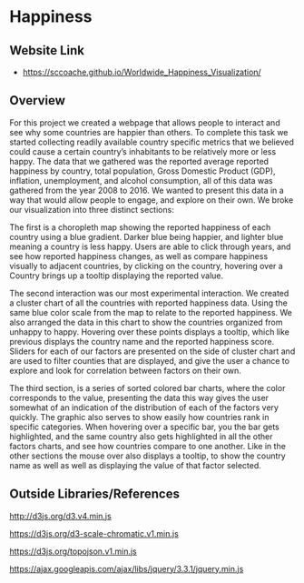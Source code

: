 Happiness
===


Website Link
---
- https://sccoache.github.io/Worldwide_Happiness_Visualization/


Overview
---
For this project we created a webpage that allows people to interact and see why some countries are happier than others. To complete this task we started collecting readily available country specific metrics that we believed  could cause a certain country’s inhabitants to be relatively more or less happy. The data that we gathered was the reported average reported happiness by country, total population, Gross Domestic Product (GDP), inflation, unemployment, and alcohol consumption, all of this data was gathered from the year 2008 to 2016. We wanted to present this data in a way that would allow people to engage, and explore on their own. We broke our visualization into three distinct sections:

The first is a choropleth map showing the reported happiness of each country using a blue gradient. Darker blue being happier, and lighter blue meaning a country is less happy. Users are able to click through years, and see how reported happiness changes, as well as compare happiness visually to adjacent countries, by clicking on the country, hovering over a Country brings up a tooltip displaying the reported value.

The second interaction was our most experimental interaction. We created a cluster chart of all the countries with reported happiness data. Using the same blue color scale from the map to relate to the reported happiness. We also arranged the data in this chart to show the countries organized from unhappy to happy. Hovering over these points displays a tooltip, which like previous displays the country name and the reported happiness score. Sliders for each of our factors are presented on the side of cluster chart and are used to filter counties that are displayed, and give the user a chance to explore and look for correlation between factors on their own.

The third section, is a series of sorted colored bar charts, where the color corresponds to the value, presenting the data this way gives the user somewhat of an indication of the distribution of each of the factors very quickly. The graphic also serves to show easily how countries rank in specific categories. When hovering over a specific bar, you the bar gets highlighted, and the same country also gets highlighted in all the other factors charts, and  see how countries compare to one another. Like in the other sections the mouse over also displays a tooltip, to show the country name as well as well as displaying the value of that factor selected.


Outside Libraries/References
---
http://d3js.org/d3.v4.min.js

https://d3js.org/d3-scale-chromatic.v1.min.js

https://d3js.org/topojson.v1.min.js

https://ajax.googleapis.com/ajax/libs/jquery/3.3.1/jquery.min.js

